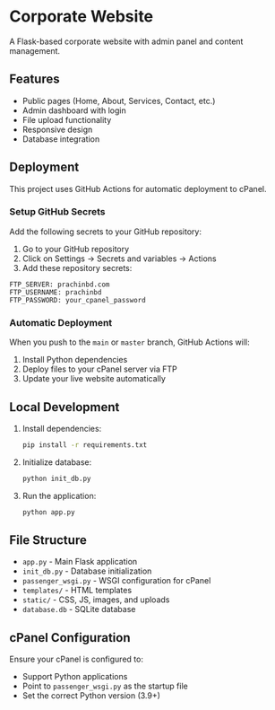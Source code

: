 # Corporate Website

A Flask-based corporate website with admin panel and content management.

## Features

- Public pages (Home, About, Services, Contact, etc.)
- Admin dashboard with login
- File upload functionality
- Responsive design
- Database integration

## Deployment

This project uses GitHub Actions for automatic deployment to cPanel.

### Setup GitHub Secrets

Add the following secrets to your GitHub repository:

1. Go to your GitHub repository
2. Click on Settings → Secrets and variables → Actions
3. Add these repository secrets:

```
FTP_SERVER: prachinbd.com
FTP_USERNAME: prachinbd
FTP_PASSWORD: your_cpanel_password
```

### Automatic Deployment

When you push to the `main` or `master` branch, GitHub Actions will:

1. Install Python dependencies
2. Deploy files to your cPanel server via FTP
3. Update your live website automatically

## Local Development

1. Install dependencies:
   ```bash
   pip install -r requirements.txt
   ```

2. Initialize database:
   ```bash
   python init_db.py
   ```

3. Run the application:
   ```bash
   python app.py
   ```

## File Structure

- `app.py` - Main Flask application
- `init_db.py` - Database initialization
- `passenger_wsgi.py` - WSGI configuration for cPanel
- `templates/` - HTML templates
- `static/` - CSS, JS, images, and uploads
- `database.db` - SQLite database

## cPanel Configuration

Ensure your cPanel is configured to:
- Support Python applications
- Point to `passenger_wsgi.py` as the startup file
- Set the correct Python version (3.9+)